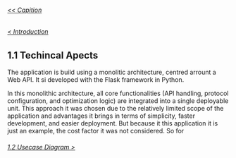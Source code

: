 ###### [<< Capition](/Documentation/Capition.md)
###### [< Introduction](/Documentation/Introduction.md)

## 1.1 Techincal Apects

The application is build using a monolitic architecture, centred arrount a Web API. It si developed with the Flask framework in Python. 

In this monolithic architecture, all core functionalities (API handling, protocol configuration, and optimization logic) are integrated into a single deployable unit. This approach it was chosen due to the relatively limited scope of the application and advantages it brings in terms of simplicity, faster development, and easier deployment. But because it this application it is just an example, the cost factor it was not considered. So for

###### [1.2 Usecase Diagram >](/Documentation/Chapter%201%20-%20Design%20and%20Architecture/1.2%20Usecase%20Diagram.md)